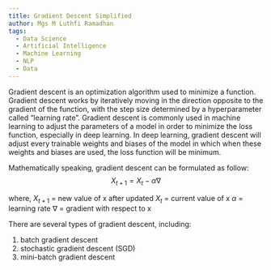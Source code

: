 ```yaml
---
title: Gradient Descent Simplified
author: Mgs M Luthfi Ramadhan
tags:
  - Data Science
  - Artificial Intelligence
  - Machine Learning
  - NLP
  - Data
---
```

<!-- excerpt start -->
Gradient descent is an optimization algorithm used to minimize a function. Gradient descent works by iteratively moving in the direction opposite to the gradient of the function, with the step size determined by a hyperparameter called “learning rate”. Gradient descent is commonly used in machine learning to adjust the parameters of a model in order to minimize the loss function, especially in deep learning. In deep learning, gradient descent will adjust every trainable weights and biases of the model in which when these weights and biases are used, the loss function will be minimum.
<!-- excerpt end -->

Mathematically speaking, gradient descent can be formulated as follow:
$$X_{t+1}=X_t - \alpha \nabla$$

where,
$X_{t+1}$ = new value of x after updated
$X_t$ = current value of x
$\alpha$ = learning rate
$\nabla$ = gradient with respect to x

There are several types of gradient descent, including:
1. batch gradient descent
2. stochastic gradient descent (SGD)
3. mini-batch gradient descent

